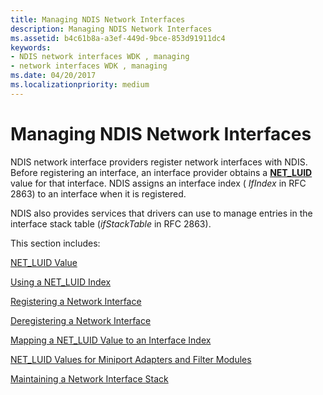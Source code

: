 ```yaml
---
title: Managing NDIS Network Interfaces
description: Managing NDIS Network Interfaces
ms.assetid: b4c61b8a-a3ef-449d-9bce-853d91911dc4
keywords:
- NDIS network interfaces WDK , managing
- network interfaces WDK , managing
ms.date: 04/20/2017
ms.localizationpriority: medium
---
```


# Managing NDIS Network Interfaces





NDIS network interface providers register network interfaces with NDIS. Before registering an interface, an interface provider obtains a [**NET\_LUID**](https://msdn.microsoft.com/library/windows/hardware/ff568747) value for that interface. NDIS assigns an interface index ( *IfIndex* in RFC 2863) to an interface when it is registered.

NDIS also provides services that drivers can use to manage entries in the interface stack table (*ifStackTable* in RFC 2863).

This section includes:

[NET\_LUID Value](net-luid-value.md)

[Using a NET\_LUID Index](using-a-net-luid-index.md)

[Registering a Network Interface](registering-a-network-interface.md)

[Deregistering a Network Interface](deregistering-a-network-interface.md)

[Mapping a NET\_LUID Value to an Interface Index](mapping-a-net-luid-value-to-an-interface-index.md)

[NET\_LUID Values for Miniport Adapters and Filter Modules](net-luid-values-for-miniport-adapters-and-filter-modules.md)

[Maintaining a Network Interface Stack](maintaining-a-network-interface-stack.md)

 

 





